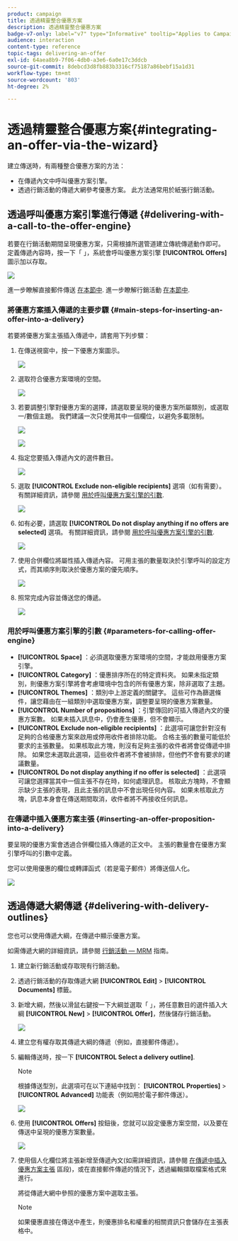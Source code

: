 ```yaml
---
product: campaign
title: 透過精靈整合優惠方案
description: 透過精靈整合優惠方案
badge-v7-only: label="v7" type="Informative" tooltip="Applies to Campaign Classic v7 only"
audience: interaction
content-type: reference
topic-tags: delivering-an-offer
exl-id: 64aea8b9-7f06-4db0-a3e6-6a0e17c3ddcb
source-git-commit: 8debcd3d8fb883b3316cf75187a86bebf15a1d31
workflow-type: tm+mt
source-wordcount: '803'
ht-degree: 2%

---
```


# 透過精靈整合優惠方案{#integrating-an-offer-via-the-wizard}



建立傳送時，有兩種整合優惠方案的方法：

* 在傳遞內文中呼叫優惠方案引擎。
* 透過行銷活動的傳遞大網參考優惠方案。 此方法通常用於紙張行銷活動。

## 透過呼叫優惠方案引擎進行傳遞 {#delivering-with-a-call-to-the-offer-engine}

若要在行銷活動期間呈現優惠方案，只需根據所選管道建立傳統傳遞動作即可。 定義傳遞內容時，按一下「 」，系統會呼叫優惠方案引擎 **[!UICONTROL Offers]** 圖示加以存取。

![](assets/offer_delivery_009.png)

進一步瞭解直接郵件傳送 [在本節中](../../delivery/using/about-direct-mail-channel.md). 進一步瞭解行銷活動 [在本節中](../../campaign/using/setting-up-marketing-campaigns.md).

### 將優惠方案插入傳遞的主要步驟 {#main-steps-for-inserting-an-offer-into-a-delivery}

若要將優惠方案主張插入傳遞中，請套用下列步驟：

1. 在傳送視窗中，按一下優惠方案圖示。

   ![](assets/offer_delivery_001.png)

1. 選取符合優惠方案環境的空間。

   ![](assets/offer_delivery_002.png)

1. 若要調整引擎對優惠方案的選擇，請選取要呈現的優惠方案所屬類別，或選取一/數個主題。 我們建議一次只使用其中一個欄位，以避免多載限制。

   ![](assets/offer_delivery_003.png)

   ![](assets/offer_delivery_004.png)

1. 指定您要插入傳遞內文的選件數目。

   ![](assets/offer_delivery_005.png)

1. 選取 **[!UICONTROL Exclude non-eligible recipients]** 選項（如有需要）。 有關詳細資訊，請參閱 [用於呼叫優惠方案引擎的引數](#parameters-for-calling-offer-engine).

   ![](assets/offer_delivery_006.png)

1. 如有必要，請選取 **[!UICONTROL Do not display anything if no offers are selected]** 選項。 有關詳細資訊，請參閱 [用於呼叫優惠方案引擎的引數](#parameters-for-calling-offer-engine).

   ![](assets/offer_delivery_007.png)

1. 使用合併欄位將屬性插入傳遞內容。 可用主張的數量取決於引擎呼叫的設定方式，而其順序則取決於優惠方案的優先順序。

   ![](assets/offer_delivery_008.png)

1. 照常完成內容並傳送您的傳遞。

   ![](assets/offer_delivery_010.png)

### 用於呼叫優惠方案引擎的引數 {#parameters-for-calling-offer-engine}

* **[!UICONTROL Space]** ：必須選取優惠方案環境的空間，才能啟用優惠方案引擎。
* **[!UICONTROL Category]** ：優惠排序所在的特定資料夾。 如果未指定類別，則優惠方案引擎將會考慮環境中包含的所有優惠方案，除非選取了主題。
* **[!UICONTROL Themes]** ：類別中上游定義的關鍵字。 這些可作為篩選條件，讓您藉由在一組類別中選取優惠方案，調整要呈現的優惠方案數量。
* **[!UICONTROL Number of propositions]** ：引擎傳回的可插入傳遞內文的優惠方案數。 如果未插入訊息中，仍會產生優惠，但不會顯示。
* **[!UICONTROL Exclude non-eligible recipients]** ：此選項可讓您針對沒有足夠的合格優惠方案來啟用或停用收件者排除功能。 合格主張的數量可能低於要求的主張數量。 如果核取此方塊，則沒有足夠主張的收件者將會從傳遞中排除。 如果您未選取此選項，這些收件者將不會被排除，但他們不會有要求的建議數量。
* **[!UICONTROL Do not display anything if no offer is selected]** ：此選項可讓您選擇當其中一個主張不存在時，如何處理訊息。 核取此方塊時，不會顯示缺少主張的表現，且此主張的訊息中不會出現任何內容。 如果未核取此方塊，訊息本身會在傳送期間取消，收件者將不再接收任何訊息。

### 在傳遞中插入優惠方案主張 {#inserting-an-offer-proposition-into-a-delivery}

要呈現的優惠方案會透過合併欄位插入傳遞的正文中。 主張的數量會在優惠方案引擎呼叫的引數中定義。

您可以使用優惠的欄位或轉譯函式（若是電子郵件）將傳送個人化。

![](assets/offer_delivery_011.png)

## 透過傳遞大網傳遞 {#delivering-with-delivery-outlines}

您也可以使用傳遞大綱，在傳遞中顯示優惠方案。

如需傳遞大網的詳細資訊，請參閱 [行銷活動 — MRM](../../campaign/using/marketing-campaign-deliveries.md#associating-and-structuring-resources-linked-via-a-delivery-outline) 指南。

1. 建立新行銷活動或存取現有行銷活動。
1. 透過行銷活動的存取傳遞大網 **[!UICONTROL Edit]** > **[!UICONTROL Documents]** 標籤。
1. 新增大綱，然後以滑鼠右鍵按一下大綱並選取「 」，將任意數目的選件插入大綱 **[!UICONTROL New]** > **[!UICONTROL Offer]**，然後儲存行銷活動。

   ![](assets/int_compo_offre1.png)

1. 建立您有權存取其傳遞大綱的傳遞（例如，直接郵件傳遞）。
1. 編輯傳送時，按一下 **[!UICONTROL Select a delivery outline]**.

   >[!NOTE]
   >
   >根據傳送型別，此選項可在以下連結中找到： **[!UICONTROL Properties]** > **[!UICONTROL Advanced]** 功能表（例如用於電子郵件傳送）。

   ![](assets/int_compo_offre2.png)

1. 使用 **[!UICONTROL Offers]** 按鈕後，您就可以設定優惠方案空間，以及要在傳送中呈現的優惠方案數量。

   ![](assets/int_compo_offre3.png)

1. 使用個人化欄位將主張新增至傳遞內文(如需詳細資訊，請參閱 [在傳遞中插入優惠方案主張](#inserting-an-offer-proposition-into-a-delivery) 區段)，或在直接郵件傳遞的情況下，透過編輯擷取檔案格式來進行。

   將從傳遞大網中參照的優惠方案中選取主張。

   >[!NOTE]
   >
   >如果優惠直接在傳送中產生，則優惠排名和權重的相關資訊只會儲存在主張表格中。
